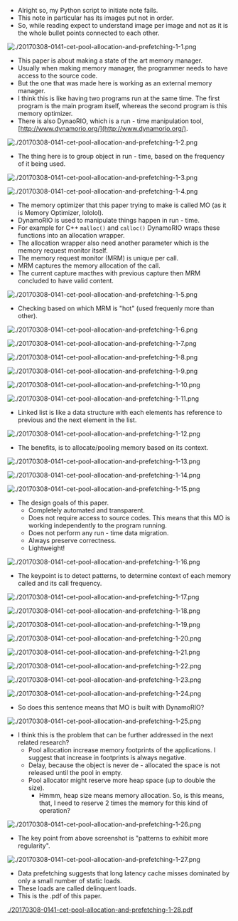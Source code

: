 * Alright so, my Python script to initiate note fails.
* This note in particular has its images put not in order.
* So, while reading expect to understand image per image and not as it is the whole bullet points connected to each other.

![./20170308-0141-cet-pool-allocation-and-prefetching-1-1.png](./20170308-0141-cet-pool-allocation-and-prefetching-1-1.png)

* This paper is about making a state of the art memory manager.
* Usually when making memory manager, the programmer needs to have access to the source code.
* But the one that was made here is working as an external memory manager.
* I think this is like having two programs run at the same time. The first program is the main program itself, whereas the second program is this memory optimizer.
* There is also DynaoRIO, which is a run - time manipulation tool, [http://www.dynamorio.org/](http://www.dynamorio.org/).

![./20170308-0141-cet-pool-allocation-and-prefetching-1-2.png](./20170308-0141-cet-pool-allocation-and-prefetching-1-2.png)

* The thing here is to group object in run - time, based on the frequency of it being used. 

![./20170308-0141-cet-pool-allocation-and-prefetching-1-3.png](./20170308-0141-cet-pool-allocation-and-prefetching-1-3.png)

![./20170308-0141-cet-pool-allocation-and-prefetching-1-4.png](./20170308-0141-cet-pool-allocation-and-prefetching-1-4.png)

* The memory optimizer that this paper trying to make is called MO (as it is Memory Optimizer, lololol).
* DynamoRIO is used to manipulate things happen in run - time.
* For example for C++ `malloc()` and `calloc()` DynamoRIO wraps these functions into an allocation wrapper.
* The allocation wrapper also need another parameter which is the memory request monitor itself.
* The memory request monitor (MRM) is unique per call.
* MRM captures the memory allocation of the call.
* The current capture macthes with previous capture then MRM concluded to have valid content.

![./20170308-0141-cet-pool-allocation-and-prefetching-1-5.png](./20170308-0141-cet-pool-allocation-and-prefetching-1-5.png)

* Checking based on which MRM is "hot" (used frequenly more than other).

![./20170308-0141-cet-pool-allocation-and-prefetching-1-6.png](./20170308-0141-cet-pool-allocation-and-prefetching-1-6.png)

![./20170308-0141-cet-pool-allocation-and-prefetching-1-7.png](./20170308-0141-cet-pool-allocation-and-prefetching-1-7.png)

![./20170308-0141-cet-pool-allocation-and-prefetching-1-8.png](./20170308-0141-cet-pool-allocation-and-prefetching-1-8.png)

![./20170308-0141-cet-pool-allocation-and-prefetching-1-9.png](./20170308-0141-cet-pool-allocation-and-prefetching-1-9.png)

![./20170308-0141-cet-pool-allocation-and-prefetching-1-10.png](./20170308-0141-cet-pool-allocation-and-prefetching-1-10.png)

![./20170308-0141-cet-pool-allocation-and-prefetching-1-11.png](./20170308-0141-cet-pool-allocation-and-prefetching-1-11.png)

* Linked list is like a data structure with each elements has reference to previous and the next element in the list.

![./20170308-0141-cet-pool-allocation-and-prefetching-1-12.png](./20170308-0141-cet-pool-allocation-and-prefetching-1-12.png)

* The benefits, is to allocate/pooling memory based on its context.

![./20170308-0141-cet-pool-allocation-and-prefetching-1-13.png](./20170308-0141-cet-pool-allocation-and-prefetching-1-13.png)

![./20170308-0141-cet-pool-allocation-and-prefetching-1-14.png](./20170308-0141-cet-pool-allocation-and-prefetching-1-14.png)

![./20170308-0141-cet-pool-allocation-and-prefetching-1-15.png](./20170308-0141-cet-pool-allocation-and-prefetching-1-15.png)

* The design goals of this paper.
	* Completely automated and transparent.
	* Does not require access to source codes. This means that this MO is working independently to the program running.
	* Does not perform any run - time data migration.
	* Always preserve correctness.
	* Lightweight!

![./20170308-0141-cet-pool-allocation-and-prefetching-1-16.png](./20170308-0141-cet-pool-allocation-and-prefetching-1-16.png)

* The keypoint is to detect patterns, to determine context of each memory called and its call frequency.

![./20170308-0141-cet-pool-allocation-and-prefetching-1-17.png](./20170308-0141-cet-pool-allocation-and-prefetching-1-17.png)

![./20170308-0141-cet-pool-allocation-and-prefetching-1-18.png](./20170308-0141-cet-pool-allocation-and-prefetching-1-18.png)

![./20170308-0141-cet-pool-allocation-and-prefetching-1-19.png](./20170308-0141-cet-pool-allocation-and-prefetching-1-19.png)

![./20170308-0141-cet-pool-allocation-and-prefetching-1-20.png](./20170308-0141-cet-pool-allocation-and-prefetching-1-20.png)

![./20170308-0141-cet-pool-allocation-and-prefetching-1-21.png](./20170308-0141-cet-pool-allocation-and-prefetching-1-21.png)

![./20170308-0141-cet-pool-allocation-and-prefetching-1-22.png](./20170308-0141-cet-pool-allocation-and-prefetching-1-22.png)

![./20170308-0141-cet-pool-allocation-and-prefetching-1-23.png](./20170308-0141-cet-pool-allocation-and-prefetching-1-23.png)

![./20170308-0141-cet-pool-allocation-and-prefetching-1-24.png](./20170308-0141-cet-pool-allocation-and-prefetching-1-24.png)

* So does this sentence means that MO is built with DynamoRIO?

![./20170308-0141-cet-pool-allocation-and-prefetching-1-25.png](./20170308-0141-cet-pool-allocation-and-prefetching-1-25.png)

* I think this is the problem that can be further addressed in the next related research?
	* Pool allocation increase memory footprints of the applications. I suggest that increase in footprints is always negative.
	* Delay, because the object is never de - allocated the space is not released until the pool in empty.
	* Pool allocator might reserve more heap space (up to double the size).
		* Hmmm, heap size means memory allocation. So, is this means, that, I need to reserve 2 times the memory for this kind of operation?

![./20170308-0141-cet-pool-allocation-and-prefetching-1-26.png](./20170308-0141-cet-pool-allocation-and-prefetching-1-26.png)

* The key point from above screenshot is "patterns to exhibit more regularity".

![./20170308-0141-cet-pool-allocation-and-prefetching-1-27.png](./20170308-0141-cet-pool-allocation-and-prefetching-1-27.png)

* Data prefetching suggests that long latency cache misses dominated by only a small number of static loads.
* These loads are called delinquent loads. 
* This is the .pdf of this paper.

[./20170308-0141-cet-pool-allocation-and-prefetching-1-28.pdf](./20170308-0141-cet-pool-allocation-and-prefetching-1-28.pdf)